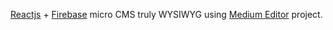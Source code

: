 [Reactjs](http://facebook.github.io/react/) + [Firebase](https://www.firebase.com/) micro CMS truly WYSIWYG using [Medium Editor](https://github.com/daviferreira/medium-editor/) project.
